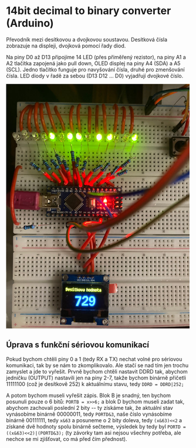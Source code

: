 # 14bit decimal to binary converter (Arduino)

Převodník mezi desítkovou a dvojkovou soustavou. Desítková čísla zobrazuje na displeji, dvojková pomocí řady diod.

Na piny D0 až D13 připojíme 14 LED (přes přiměřený rezistor), na piny A1 a A2 tlačítka zapojená jako pull down, OLED displej na piny A4 (SDA) a A5 (SCL).
Jedno tlačítko funguje pro navyšování čísla, druhé pro zmenšování čísla. LED diody v řadě za sebou (D13 D12 ... D0) vyjadřují dvojkové číslo.

![prevodnik](photo.jpg)

## Úprava s funkční sériovou komunikací
Pokud bychom chtěli piny 0 a 1 (tedy RX a TX) nechat volné pro sériovou komunikaci, tak by se nám to zkomplikovalo. Ale stačí se nad tím jen trochu zamyslet a jde to vyřešit.
Prvně bychom chtěli nastavit DDRD tak, abychom jedničku (OUTPUT) nastavili jen na piny 2-7, takže bychom binárně přičetli 11111100 (což je desítkově 252) k aktuálnímu stavu, tedy 
 `DDRD = DDRD|252;`

A potom bychom museli vyřešit zápis. Blok B je snadný, ten bychom posunuli pouze o 6 bitů: `PORTB = x>>6;` a blok D bychom museli zadat tak, abychom zachovali poslední 2 bity -- ty získáme tak, že aktuální stav vynásobíme binárně 00000011, tedy `PORTD&3`, naše číslo vynásobíme binárně 00111111, tedy `x&63` a posuneme o 2 bity doleva, tedy `(x&63)<<2` a získané dvě hodnoty spolu binárně sečteme, výsledek by tedy byl `PORTD = ((x&63)<<2)|(PORTD&3);` (ty závorky tam asi nejsou všechny potřeba, ale nechce se mi zjišťovat, co má před čím přednost).
